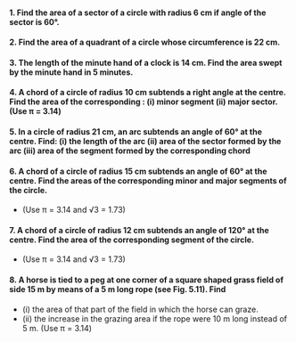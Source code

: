 #### 1. Find the area of a sector of a circle with radius 6 cm if angle of the sector is 60°.
#### 2. Find the area of a quadrant of a circle whose circumference is 22 cm.
#### 3. The length of the minute hand of a clock is 14 cm. Find the area swept by the minute hand in 5 minutes.
#### 4. A chord of a circle of radius 10 cm subtends a right angle at the centre. Find the area of the corresponding : (i) minor segment (ii) major sector. (Use π = 3.14)
#### 5. In a circle of radius 21 cm, an arc subtends an angle of 60° at the centre. Find: (i) the length of the arc (ii) area of the sector formed by the arc (iii) area of the segment formed by the corresponding chord
#### 6. A chord of a circle of radius 15 cm subtends an angle of 60° at the centre. Find the areas of the corresponding minor and major segments of the circle. 
* (Use π = 3.14 and √3 = 1.73)
#### 7. A chord of a circle of radius 12 cm subtends an angle of 120° at the centre. Find the area of the corresponding segment of the circle.
* (Use π = 3.14 and √3 = 1.73)
#### 8. A horse is tied to a peg at one corner of a square shaped grass field of side 15 m by means of a 5 m long rope (see Fig. 5.11). Find 
* (i) the area of that part of the field in which the horse can graze.
* (ii) the increase in the grazing area if the rope were 10 m long instead of 5 m. (Use π = 3.14)

